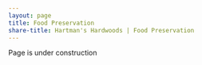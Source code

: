 ```yaml
---
layout: page
title: Food Preservation
share-title: Hartman's Hardwoods | Food Preservation
---
```


Page is under construction

